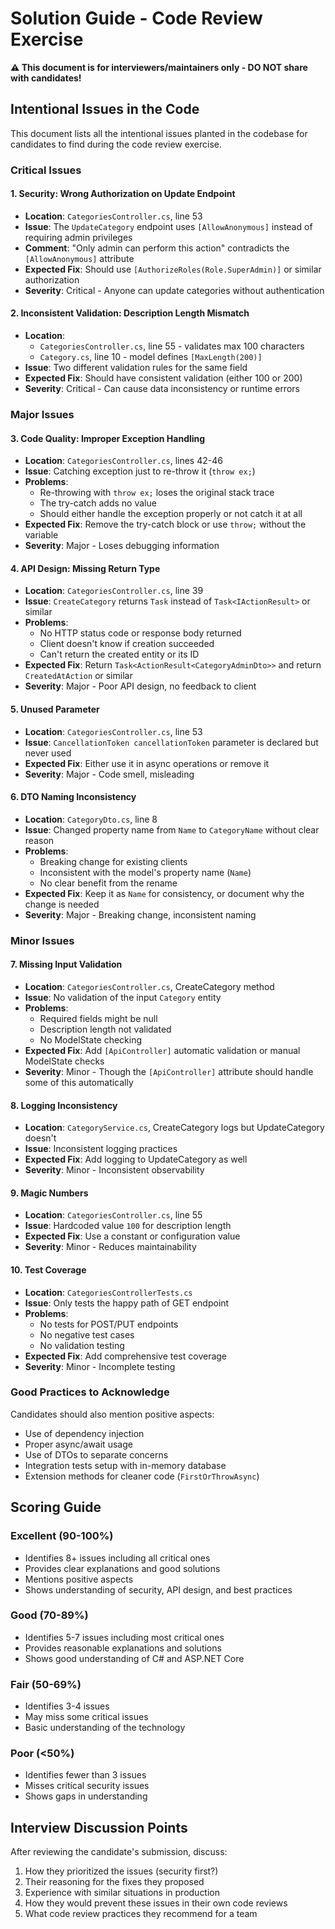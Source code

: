 # Solution Guide - Code Review Exercise

**⚠️ This document is for interviewers/maintainers only - DO NOT share with candidates!**

## Intentional Issues in the Code

This document lists all the intentional issues planted in the codebase for candidates to find during the code review exercise.

### Critical Issues

#### 1. **Security: Wrong Authorization on Update Endpoint**
- **Location**: `CategoriesController.cs`, line 53
- **Issue**: The `UpdateCategory` endpoint uses `[AllowAnonymous]` instead of requiring admin privileges
- **Comment**: "Only admin can perform this action" contradicts the `[AllowAnonymous]` attribute
- **Expected Fix**: Should use `[AuthorizeRoles(Role.SuperAdmin)]` or similar authorization
- **Severity**: Critical - Anyone can update categories without authentication

#### 2. **Inconsistent Validation: Description Length Mismatch**
- **Location**: 
  - `CategoriesController.cs`, line 55 - validates max 100 characters
  - `Category.cs`, line 10 - model defines `[MaxLength(200)]`
- **Issue**: Two different validation rules for the same field
- **Expected Fix**: Should have consistent validation (either 100 or 200)
- **Severity**: Critical - Can cause data inconsistency or runtime errors

### Major Issues

#### 3. **Code Quality: Improper Exception Handling**
- **Location**: `CategoriesController.cs`, lines 42-46
- **Issue**: Catching exception just to re-throw it (`throw ex;`)
- **Problems**:
  - Re-throwing with `throw ex;` loses the original stack trace
  - The try-catch adds no value
  - Should either handle the exception properly or not catch it at all
- **Expected Fix**: Remove the try-catch block or use `throw;` without the variable
- **Severity**: Major - Loses debugging information

#### 4. **API Design: Missing Return Type**
- **Location**: `CategoriesController.cs`, line 39
- **Issue**: `CreateCategory` returns `Task` instead of `Task<IActionResult>` or similar
- **Problems**:
  - No HTTP status code or response body returned
  - Client doesn't know if creation succeeded
  - Can't return the created entity or its ID
- **Expected Fix**: Return `Task<ActionResult<CategoryAdminDto>>` and return `CreatedAtAction` or similar
- **Severity**: Major - Poor API design, no feedback to client

#### 5. **Unused Parameter**
- **Location**: `CategoriesController.cs`, line 53
- **Issue**: `CancellationToken cancellationToken` parameter is declared but never used
- **Expected Fix**: Either use it in async operations or remove it
- **Severity**: Major - Code smell, misleading

#### 6. **DTO Naming Inconsistency**
- **Location**: `CategoryDto.cs`, line 8
- **Issue**: Changed property name from `Name` to `CategoryName` without clear reason
- **Problems**:
  - Breaking change for existing clients
  - Inconsistent with the model's property name (`Name`)
  - No clear benefit from the rename
- **Expected Fix**: Keep it as `Name` for consistency, or document why the change is needed
- **Severity**: Major - Breaking change, inconsistent naming

### Minor Issues

#### 7. **Missing Input Validation**
- **Location**: `CategoriesController.cs`, CreateCategory method
- **Issue**: No validation of the input `Category` entity
- **Problems**:
  - Required fields might be null
  - Description length not validated
  - No ModelState checking
- **Expected Fix**: Add `[ApiController]` automatic validation or manual ModelState checks
- **Severity**: Minor - Though the `[ApiController]` attribute should handle some of this automatically

#### 8. **Logging Inconsistency**
- **Location**: `CategoryService.cs`, CreateCategory logs but UpdateCategory doesn't
- **Issue**: Inconsistent logging practices
- **Expected Fix**: Add logging to UpdateCategory as well
- **Severity**: Minor - Inconsistent observability

#### 9. **Magic Numbers**
- **Location**: `CategoriesController.cs`, line 55
- **Issue**: Hardcoded value `100` for description length
- **Expected Fix**: Use a constant or configuration value
- **Severity**: Minor - Reduces maintainability

#### 10. **Test Coverage**
- **Location**: `CategoriesControllerTests.cs`
- **Issue**: Only tests the happy path of GET endpoint
- **Problems**:
  - No tests for POST/PUT endpoints
  - No negative test cases
  - No validation testing
- **Expected Fix**: Add comprehensive test coverage
- **Severity**: Minor - Incomplete testing

### Good Practices to Acknowledge

Candidates should also mention positive aspects:
- Use of dependency injection
- Proper async/await usage
- Use of DTOs to separate concerns
- Integration tests setup with in-memory database
- Extension methods for cleaner code (`FirstOrThrowAsync`)

## Scoring Guide

### Excellent (90-100%)
- Identifies 8+ issues including all critical ones
- Provides clear explanations and good solutions
- Mentions positive aspects
- Shows understanding of security, API design, and best practices

### Good (70-89%)
- Identifies 5-7 issues including most critical ones
- Provides reasonable explanations and solutions
- Shows good understanding of C# and ASP.NET Core

### Fair (50-69%)
- Identifies 3-4 issues
- May miss some critical issues
- Basic understanding of the technology

### Poor (<50%)
- Identifies fewer than 3 issues
- Misses critical security issues
- Shows gaps in understanding

## Interview Discussion Points

After reviewing the candidate's submission, discuss:
1. How they prioritized the issues (security first?)
2. Their reasoning for the fixes they proposed
3. Experience with similar situations in production
4. How they would prevent these issues in their own code reviews
5. What code review practices they recommend for a team

